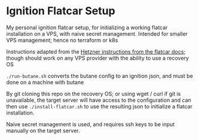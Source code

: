 # Ignition Flatcar Setup

My personal ignition flatcar setup, for initializing a working flatcar installation on a VPS, with naive secret management.
Intended for smaller VPS management; hence no terraform or k8s

Instructions adapted from the [Hetzner instructions from the flatcar docs](https://github.com/flatcar/flatcar-website/blob/master/content/docs/latest/installing/cloud/hetzner.md); though should work on any VPS provider with the ability to use a recovery OS 

``./run-butane.sh`` converts the butane config to an ignition json, and must be done on a machine with butane

By git cloning this repo on the recovery OS; or using wget / curl if git is unavailable, the target server will have access to the configuration and can then use ``./install-flatcar.sh`` to use the resulting json to initialize a flatcar installation.

Naive secret management is used, and requires ssh keys to be input manually on the target server.

